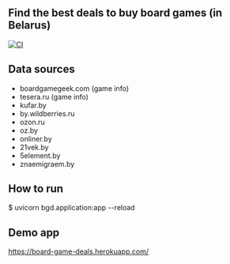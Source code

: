## Find the best deals to buy board games (in Belarus)

[![CI](https://github.com/ar0ne/bg_deal/actions/workflows/action.yml/badge.svg)](https://github.com/ar0ne/bg_deal/actions/workflows/action.yml)


## Data sources

 - boardgamegeek.com (game info)
 - tesera.ru (game info)
 - kufar.by
 - by.wildberries.ru
 - ozon.ru
 - oz.by
 - onliner.by
 - 21vek.by
 - 5element.by
 - znaemigraem.by


## How to run

$ uvicorn bgd.application:app --reload

## Demo app

https://board-game-deals.herokuapp.com/
